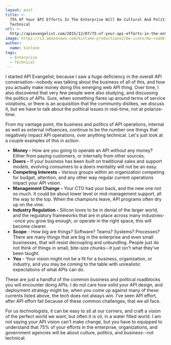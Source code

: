 ```yaml
---
layout: post
title: >-
  75% Of Your API Efforts In The Enterprise Will Be Cultural And Political, Not
  Technical
url: >-
  http://apievangelist.com/2015/12/07/75-of-your-api-efforts-in-the-enterprise-will-be-cultural-and-political-not-technical/
image: https://s3.amazonaws.com/kinlane-productions2/bw-icons/bw-roadblock.png
author:
  name: kinlane
tags:
  - Enterprise
  - Technical
---
```

I started API Evangelist, because I saw a huge deficiency in the overall API conversation--nobody was talking about the business of all of this, and how you actually make money doing this emerging web API thing. Over time, I also discovered that very few people were also studying, and discussing the politics of APIs. Sure, when something flares up around terms of service violations, or there is an acquisition that the community dislikes, we discuss it, but we have to talk about the political issues in real-time, not at polarize-time.

From my vantage point, the business and politics of API operations, internal as well as external influences, continue to be the number one things that negatively impact API operations, over anything technical. Let's just look at a couple examples of this in action:

*   **Money -** How are you going to operate an API without any money? Either from paying customers, or internally from other sources.
*   **Doers -** If your business has been built on traditional sales and support models, evolving consumers to a doers mentality will not be an easy.
*   **Competing Interests -** Various groups within an organization competing for budget, attention, and any other way regular current operations impact your API vision.
*   **Management Change -** Your CTO had your back, and the new one not so much. It could be about lower level or mid-management support, all the way to the top. When the champions leave, API programs often dry up on the vine.
*   **Industry Regulation -** Silicon loves to be in denial of the larger world, and the regulatory frameworks that are in place across many industries--once you grow big enough, or operate in the right space, this will become clearer.
*   **Scope** - How big are things? Software? Teams? Systems? Processes? There are many things that are big in the enterprise and even small businesses, that will resist decoupling and unbundling. People just do not think of things in small, bite-size chunks--it just isn't what they've been taught.
*   **You** - Your vision might not be a fit for a business, organization, or industry, and you may be coming to the table with unrealistic expectations of what APIs can do.

These are just a handful of the common business and political roadblocks you will encounter doing APIs. I do not care how solid your API design, and deployment strategy might be, when you come up against many of these currents listed above, the tech does not always win. I've seen API effort, after API effort fail because of these common challenges, that we all face.

For us technologists, it can be easy to sit at our corners, and craft a vision of the perfect world we want, but often it is oil, in a water filled world. I am not saying your API vision can't make change, but you have to equipped to understand that 75% of your efforts in the enterprise, organizations, and government agencies will be about culture, politics, and business--not technical.